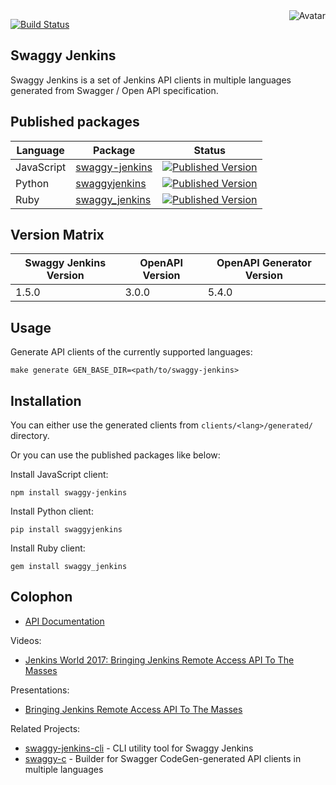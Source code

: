 <img align="right" src="https://raw.github.com/cliffano/swaggy-jenkins/master/avatar.jpg" alt="Avatar"/>

[![Build Status](https://github.com/cliffano/swaggy-jenkins/actions/workflows/ci-workflow.yaml/badge.svg)](https://github.com/cliffano/swaggy-jenkins/actions/workflows/ci-workflow.yaml)
<br/>

Swaggy Jenkins
--------------

Swaggy Jenkins is a set of Jenkins API clients in multiple languages generated from Swagger / Open API specification.

Published packages
------------------

| Language | Package | Status |
|----------|---------|--------|
| JavaScript | [swaggy-jenkins]((http://www.npmjs.com/package/swaggy-jenkins)) | [![Published Version](https://img.shields.io/npm/v/swaggy-jenkins.svg)](http://www.npmjs.com/package/swaggy-jenkins) |
| Python | [swaggyjenkins]((https://pypi.python.org/pypi/swaggyjenkins)) | [![Published Version](https://img.shields.io/pypi/v/swaggyjenkins.svg)](https://pypi.python.org/pypi/swaggyjenkins) |
| Ruby | [swaggy_jenkins]((https://rubygems.org/gems/swaggy_jenkins)) | [![Published Version](https://img.shields.io/gem/v/swaggy_jenkins.svg)](https://rubygems.org/gems/swaggy_jenkins) |

Version Matrix
--------------

| Swaggy Jenkins Version | OpenAPI Version | OpenAPI Generator Version |
|------------------------|-----------------|---------------------------|
| 1.5.0 | 3.0.0 | 5.4.0 |

Usage
-----

Generate API clients of the currently supported languages:

    make generate GEN_BASE_DIR=<path/to/swaggy-jenkins>

Installation
------------

You can either use the generated clients from `clients/<lang>/generated/` directory.

Or you can use the published packages like below:

Install JavaScript client:

    npm install swaggy-jenkins

Install Python client:

    pip install swaggyjenkins

Install Ruby client:

    gem install swaggy_jenkins

Colophon
--------

* [API Documentation](http://cliffano.github.io/swaggy-jenkins/api/latest/)

Videos:

* [Jenkins World 2017: Bringing Jenkins Remote Access API To The Masses](https://www.youtube.com/watch?v=D93t1jElt4Q)

Presentations:

* [Bringing Jenkins Remote Access API To The Masses](https://www.slideshare.net/cliffano/bringing-jenkins-remote-access-api-to-the-masses)

Related Projects:

* [swaggy-jenkins-cli](http://github.com/cliffano/swaggy-jenkins-cli) - CLI utility tool for Swaggy Jenkins
* [swaggy-c](http://github.com/cliffano/swaggy-c) - Builder for Swagger CodeGen-generated API clients in multiple languages
